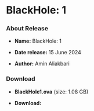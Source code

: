 # BlackHole: 1

### About Release

- **Name:** BlackHole: 1

- **Date release:** 15 June 2024

- **Author:** Amin Aliakbari


### Download

- **BlackHole1.ova** (size: 1.08 GB)

- **Download:**
